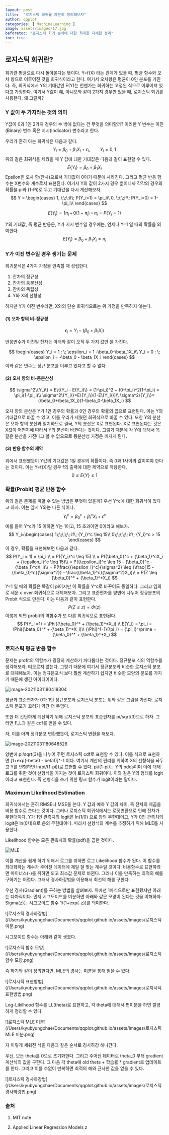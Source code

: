 ```yaml
---
layout: post
title:  "로지스틱 회귀를 차분히 정리해보자"
author: qqplot
categories: [ MachineLearning ]
image: assets/images/17.jpg
beforetoc: "로지스틱 회귀 분석에 대한 최대한 자세한 정리"
toc: true
---
```






## 로지스틱 회귀란?

회귀란 평균으로 다시 돌아온다는 뜻이다. Y=f(X) 라는 관계가 있을 때, 평균 함수와 오차 항으로 이루어진 것을 회귀식이라고 한다. 여기서 오차항은 평균이 0인 분포를 가진다. 즉, 회귀식에서 Y의 기대값인 E(Y)는 언젠가는 회귀하는 고정된 식으로 이루어져 있다고 가정한다. 여기서 Y값이 예, 아니오와 같이 2가지 경우만 있을 때, 로지스틱 회귀를 사용한다. 왜 그럴까?



### Y 값이 두 가지라는 것의 의미

Y값이 0과 1인 2가지 경우의 수 밖에 없다는 건 무엇을 의미할까? 이러한 Y 변수는 이진(Binary) 변수 혹은 지시(Indicator) 변수라고 한다.



우리가 흔히 아는 회귀식은 다음과 같다. 
$$
Y_i = \beta_0 + \beta_1 X_i + \epsilon_i, \;\;\;\;\;\;\;\;\; Y_i = 0, 1
$$
위와 같은 회귀식을 세웠을 때 Y 값에 대한 기대값은 다음과 같이 표현할 수 있다.  
$$
E\{Y_i\} = \beta_0 + \beta_1 X_i
$$
Epsilon은 오차 항(잔차)으로서 기대값이 0이기 때문에 사라진다. 그리고 평균 반응 함수는 X변수와 계수로서 표현된다. 여기서 Y의 값이 2가지 경우 뿐이니까 각각의 경우의 확률을 pi와 (1-Pi)로 두고 기대값을 다시 계산해보자.
$$
Y = \begin{cases}
1, \;\;\;if\; P(Y_i=1) = \pi_i\\
0, \;\;\;if\; P(Y_i=0) = 1-\pi_i\\ 
\end{cases}
$$

$$
E(Y_i) = 1\pi_i \,+\,0(1-\pi_i) \,=\,\pi_i =P(Y_i=1)
$$

Y의 기대값, 즉 평균 반응은, Y가 지시 변수일 경우에는, 언제나 Y=1 일 때의 확률을 의미한다.   
$$
E(Y_i) = \beta_0 + \beta_1X_i = \pi_i
$$




### Y가 이진 변수일 경우 생기는 문제

회귀분석은 4가지 가정을 만족할 때 성립한다.

1. 잔차의 정규성
2. 잔차의 등분산성
3. 잔차의 독립성
4. Y와 X의 선형성



하지만 Y가 이진 변수라면, X와의 단순 회귀식으로는 위 가정을 만족하지 않는다.



#### (1) 오차 항의 비-정규성

$$
\epsilon_i = Y_i - (\beta_0 + \beta_1X_i)
$$

반응변수가 이진일 잔차는 아래와 같이 오직 두 가지 값만 을 가진다.


$$
\begin{cases}
Y_i = 1 : \; \epsilon_i = 1 -\beta_0-\beta_1X_i\\
Y_i = 0 : \; \epsilon_i = -\beta_0 - \beta_1X_i
\end{cases}
$$
이와 같은 변수는 정규 분포를 이루고 있다고 할 수 없다.





#### (2) 오차 항의 비-등분산성

$$
\sigma^2\{Y_i\} = E\{(Y_i - E(Y_i)\} = (1-\pi_i)^2 + (0-\pi_i)^2(1-\pi_i) = \pi_i(1-\pi_i)\\
\sigma^2\{Y_i\}=E\{Y_i\}(1-E\{Y_i\})\\
\sigma^2\{Y_i\}=(\beta_0+\beta_1X_i)(1-\beta_0-\beta_1X_i)
$$

오차 항의 분산은 Y가 1인 경우의 확률과 0인 경우의 확률의 곱으로 표현된다. 이는 Y의 기대값으로 바꿀 수 있고, 이를 우리가 세웠던 회귀식으로 바꿀 수 있다. 또한 Y의 분산은 오차 항의 분산과 일치하므로 결국, Y의 분산은 X로 표현된다. X로 표현된다는 것은 X값이 어떤지에 따라서 Y의 분산이 바뀐다는 것이다. 그렇기 때문에 각 Y에 대해서 똑같은 분산을 가진다고 할 수 없으므로 등분산성 가정은 깨지게 된다.







#### (3) 반응 함수의 제약

위에서 표현했듯이 Y값의 기대값은 1일 경우의 확률이다. 즉 0과 1사이의 값이여야 한다는 것이다. 이는 Y=f(X)일 경우 f의 출력에 대한 제약으로 작용한다. 
$$
0 \leq E\{Y\} \leq 1
$$




### 확률(Probit) 평균 반응 함수

위와 같은 문제를 피할 수 있는 방법은 무엇이 있을까? 우선 Y^c에 대한 회귀식이 있다고 하자. 이는 앞서 Y와는 다른 식이다. 
$$
{Y_i}^c = {\beta_0}^c +{\beta_i}^cX_i + \epsilon^c
$$
예를 들어 Y^c가 15 이하면 Y는 1이고, 15 초과이면 0이라고 해보자.
$$
Y_i=\begin{cases}
1\;\;\;\;\; if\; {Y_i}^c \leq 15\\
0\;\;\;\;\; if\; {Y_i}^c > 15
\end{cases}
$$
이 경우, 확률을 표현해보면 다음과 같다.
$$
P(Y_i = 1) = \pi_i \\
= P({Y_i}^c \leq 15) \\
= P({\beta_0}^c + {\beta_1}^cX_i + {\epsilon_i}^c \leq 15)\\
= P({\epsilon_i}^c \leq 15 - {\beta_0}^c - {\beta_1}^cX_i)\\
= P(\frac{{\epsilon_i}^c}{\sigma^2} \leq {\frac{15 - {\beta_0}^c}{\sigma^2}} - \frac{{\beta_1}^c}{\sigma^2}X_i)\\
= P(Z \leq {\beta_0}^* + {\beta_1}^*X_i)
$$
Y=1 일 때의 확률은 똑같이 pi이지만 이 확률을 Y^c로 바꾸어도 동일하다. 그리고 임의로 세운 c over 회귀식으로 대체해보자. 그리고 표준편차를 양변에 나누어 정규분포의 Probit 식으로 만든다. 이는 다음과 같이 표현한다.
$$
P(Z \leq z) = \Phi(z)
$$
이렇게 되면 probit의 역함수가 또 다른 회귀식으로 표현된다.
$$
P(Y_i =1) = \Phi({\beta_0}^* + {\beta_1}^*X_i) \\
E(Y_i) = \pi_i = \Phi({\beta_0}^* + {\beta_1}^*X_i)\\
{\Phi}^{-1}(\pi_i) = {\pi_i}^\prime = {\beta_0}^* + {\beta_1}^*X_i
$$




### 로지스틱 평균 반응 함수

문제는 profit의 역함수가 굉장히 계산하기 까다롭다는 것이다. 정규분포 식의 역함수를 생각해보라. 떠오르지 않는다. 그렇기 때문에 여기서 정규분포와 비슷한 로지스틱 분포로 대체해보자. 이는 정규분포식 보다 훨씬 계산하기 쉽지만 비슷한 모양의 분포를 가지기 때문에 생긴 아이디어이다.



![image-20211031180418304](/Users/kyubyungchae/Documents/qqplot.github.io/assets/images/image-20211031180418304.png)

평균과 표준편자가 0과 1인 정규분포와 로지스틱 분포는 위와 같은 그림을 가진다. 로지스틱 분포가 꼬리가 약간 더 두껍다. 

또한 더 간단하게 계산하기 위해 로지스틱 분포의 표준편차를 pi/sqrt(3)으로 하자. 그러면 F_L과 같은 cdf를 얻을 수 있다. 



자, 이를 아까 정규분포 변환했듯이, 로지스틱 변환을 해보자. 



![image-20211031180648526](/Users/kyubyungchae/Documents/qqplot.github.io/assets/images/image-20211031180648526.png)



양변에 pi/sqrt(3)을 나누어 주면 로지스틱 cdf로 표현할 수 있다. 이를 식으로 표현하면 [1+exp(-beta0 - beta1)]^-1 이다. 여기서 계산의 편리를 위하여 X의 선형식을 놔두고 Y를 변형하면 ln(pi/(1-pi))로 표현할 수 있다. pi/(1-pi)는 Y의 odds이며 이에 대해 로그를 취한 것이 선형식을 가지는 것이 로지스틱 회귀이다. 이와 같은 Y의 형태를 logit이라고 표현한다. 즉 선형식을 쓰기 위한 링크 함수가 logit이라는 말이다.







### Maximum Likelihood Estimation

회귀식에서는 흔히 RMSE나 MSE를 쓴다. Y 값과 예측 Y 값의 차이, 즉 잔차의 제곱을 비용 함수로 쓴다는 것이다. 그러나 로지스틱 회귀식에서는 로짓변환으로 인해 잔차가 무한대이다. Y가 1인 관측치의 logit은 ln(1/0) 으로 양의 무한대이고, Y가 0인 관측치의 logit은 ln(0/1)으로 음의 무한대이다. 따라서 선형식의 계수를 추정하기 위해 MLE를 사용한다.



Likelihood 함수는 모든 관측치의 확률(pdf)을 곱한 것이다.



![MLE](/Users/kyubyungchae/Documents/qqplot.github.io/assets/images/MLE.jpeg)



이를 계산을 쉽게 하기 위해서 로그를 취하면 로그 Likelihood 함수가 된다. 이 함수를 최대화하는 계수가 주어진 데이터에 제일 잘 맞는 계수일 것이다. 비용함수로 표현하려면 마이너스(-)를 취하면 되고 최소값 문제로 바뀐다. 그러나 이를 만족하는 최적의 해를 구하기는 어렵다. 그래서 경사하강법을 이용해서 최선의 해를 구한다.



우선 경사(Gradient)를 구하는 방법을 살펴보자. 위에선 1차식으로만 표현했지만 아래는 다차식이다. 먼저 시그모이드를 미분하면 아래와 같은 모양이 된다는 것을 이해하자. Sigma(z)는 시그모이드 함수 1/(1+exp(-z))를 의미한다.



![로지스틱 경사하강법](/Users/kyubyungchae/Documents/qqplot.github.io/assets/images/로지스틱 미분.png)



시그모이드 함수는 아래와 같이 생겼다.

![로지스틱 함수 모양](/Users/kyubyungchae/Documents/qqplot.github.io/assets/images/로지스틱 함수 모양.png)





즉 하기와 같이 정의한다면, MLE의 경사는 미분을 통해 얻을 수 있다.

![로지시틱 표현방법](/Users/kyubyungchae/Documents/qqplot.github.io/assets/images/로지시틱 표현방법.png)



Log-Likilhood 함수를 LL(theta)로 표현하고, 각 theta에 대해서 편미분을 하면 깔끔하게 정리할 수 있다.



![로지스틱 MLE 미분](/Users/kyubyungchae/Documents/qqplot.github.io/assets/images/로지스틱 MLE 미분.png)



자 이렇게 세워진 식을 다음과 같은 순서로 경사하강 해나간다.

우선, 모든 theta를 0으로 초기화한다. 그리고 주어진 데이터로 theta_0 부터 gradient 계산식의 값을 구한다. 그 다음 각 theta에 old theta + 학습률 * gradient로 업데이트를 한다. 그리고 이를 수없이 반복하면 최적의 해와 근사한 값을 얻을 수 있다.



![로지스틱 경사하강법](/Users/kyubyungchae/Documents/qqplot.github.io/assets/images/로지스틱 경사하강법.png)





### 출처

1. MIT note 

   [보기]: https://web.stanford.edu/class/archive/cs/cs109/cs109.1178/lectureHandouts/220-logistic-regression.pdf

2. Applied Linear Regression Models z

   [보기]: http://www.kyobobook.co.kr/product/detailViewEng.laf?ejkGb=ENG&amp;mallGb=ENG&amp;barcode=9780071122214

   
